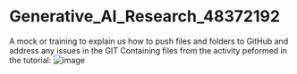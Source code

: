 # Generative_AI_Research_48372192
A mock or training to explain us how to push files and folders to GitHub and address any issues in the GIT
Containing files from the activity peformed in the tutorial:
![image](https://github.com/user-attachments/assets/79c9c0c3-f081-43f6-bc8f-8b374cff7f11)

